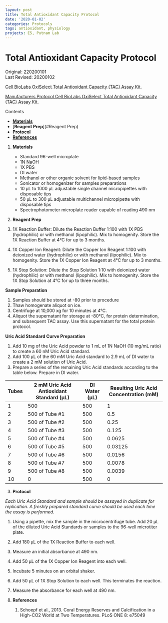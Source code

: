 ```yaml
---
layout: post
title: Total Antioxidant Capacity Protocol
date: '2020-01-02'
categories: Protocols
tags: antioxidant, physiology
projects: E5, Putnam Lab
---
```


# Total Antioxidant Capacity Protocol

Original: 220200101   
Last Revised: 20200102  


[Cell BioLabs OxiSelect Total Antioxidant Capacity (TAC) Assay Kit](https://www.cellbiolabs.com/total-antioxidant-capacity-tac-assay?gclid=EAIaIQobChMIiI6EtZK15QIVBKSzCh0uSw7pEAAYAyAAEgID-_D_BwE).

[Manufacturers Protocol Cell BioLabs OxiSelect Total Antioxidant Capacity (TAC) Assay Kit](/Users/hputnam/MyProjects/urol-e5/protocols/images/STA-360-total-antioxidant-capacity-assay-kit_0.pdf).

Contents  
- [**Materials**](#Materials)   
- [**Reagent Prep**](#Reagent Prep)    
- [**Protocol**](#Protocol)  
- [**References**](#References)

1. <a name="Materials"></a> **Materials**
	- Standard 96-well microplate  
	- 1N NaOH 
	- 1X PBS
	- DI water  
	- Methanol or other organic solvent for lipid-based samples  
	- Sonicator or homogenizer for samples preparations  
	- 10 μL to 1000 μL adjustable single channel micropipettes with disposable tips  
	- 50 μL to 300 μL adjustable multichannel micropipette with disposable tips  
	- Spectrophotometer microplate reader capable of reading 490 nm

2. <a name="Reagent Prep"></a> **Reagent Prep**
1. 1X Reaction Buffer: Dilute the Reaction Buffer 1:100 with 1X PBS (hydrophilic) or with methanol (lipophilic). Mix to homogenity. Store the 1X Reaction Buffer at 4&deg;C for up to 3 months.  
2. 1X Copper Ion Reagent: Dilute the Copper Ion Reagent 1:100 with deionized water (hydrophilic) or with methanol (lipophilic). Mix to homogenity. Store the 1X Copper Ion Reagent at 4&deg;C for up to 3 months.  
3. 1X Stop Solution: Dilute the Stop Solution 1:10 with deionized water (hydrophilic) or with methanol (lipophilic). Mix to homogenity. Store the 1X Stop Solution at 4&deg;C for up to three months.  

**Sample Preparation**
1. Samples should be stored at -80 prior to procedure
1. Thaw homogenate aliquot on ice.  
2. Centrifuge at 10,000 xg for 10 minutes at 4&deg;C.  
3. Aliquot the supernatant for storage at -80&deg;C, for protein determination, and subsequent TAC assay. Use this supernatant for the total protein protocol.

**Uric Acid Standard Curve Preparation**  
1. Add 10 mg of the Uric Acid powder to 1 mL of 1N NaOH (10 mg/mL ratio) to create a 60 nM Uric Acid standard.   
2. Add 100 μL of the 60 mM Uric Acid standard to 2.9 mL of DI water to create a 2 mM solution of Uric Acid.
3. Prepare a series of the remaining Uric Acid standards according to the table below. Prepare in DI water.  

| Tubes | 2 mM Uric Acid Antioxidant Standard (μL) | DI Water (μL) | Resulting Uric Acid Concentration (mM) |
|-------|------------------------------------------|---------------|----------------------------------------|
| 1     | 500                                      | 500           | 1                                      |
| 2     | 500 of Tube #1                           | 500           | 0.5                                    |
| 3     | 500 of Tube #2                           | 500           | 0.25                                   |
| 4     | 500 of Tube #3                           | 500           | 0.125                                  |
| 5     | 500 of Tube #4                           | 500           | 0.0625                                 |
| 6     | 500 of Tube #5                           | 500           | 0.03125                                |
| 7     | 500 of Tube #6                           | 500           | 0.0156                                 |
| 8     | 500 of Tube #7                           | 500           | 0.0078                                 |
| 9     | 500 of Tube #8                           | 500           | 0.0039                                 |
| 10    | 0                                        | 500           | 0                                      |

3. <a name="Protocol"></a> **Protocol**  

*Each Uric Acid Standard and sample should be assayed in duplicate for replication. A freshly prepared standard curve should be used each time the assay is performed.*
1. Using a pipette, mix the sample in the microcentrifuge tube. Add 20 μL of the diluted Uric Acid Standards or samples to the 96-well microtiter plate.    
2. Add 180 μL of the 1X Reaction Buffer to each well.  
3. Measure an initial absorbance at 490 nm.  
4. Add 50 μL of the 1X Copper Ion Reagent into each well.  
5. Incubate 5 minutes on an orbital shaker.  
6. Add 50 μL of 1X Stop Solution to each well. This terminates the reaction.  
7. Measure the absorbance for each well at 490 nm.

4. <a name="References"></a> **References**

    1.  Schoepf et al., 2013. Coral Energy Reserves and Calcification in a High-CO2 World at Two Temperatures. PLoS ONE 8:
    	e75049
